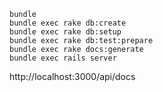 ````
bundle
bundle exec rake db:create
bundle exec rake db:setup
bundle exec rake db:test:prepare
bundle exec rake docs:generate
bundle exec rails server
````

http://localhost:3000/api/docs
